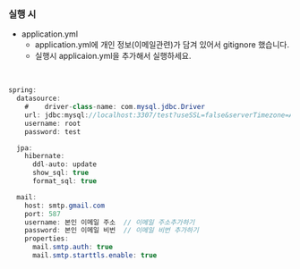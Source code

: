### 실행 시
- application.yml
    - application.yml에 개인 정보(이메일관련)가 담겨 있어서 gitignore 했습니다.
    - 실행시 applicaion.yml을 추가해서 실행하세요.

<br>

```java
spring:
  datasource:
    #    driver-class-name: com.mysql.jdbc.Driver
    url: jdbc:mysql://localhost:3307/test?useSSL=false&serverTimezone=Asia/Seoul
    username: root
    password: test

  jpa:
    hibernate:
      ddl-auto: update
      show_sql: true
      format_sql: true

  mail:
    host: smtp.gmail.com
    port: 587
    username: 본인 이메일 주소  // 이메일 주소추가하기
    password: 본인 이메일 비번  // 이메일 비번 추가하기
    properties:
      mail.smtp.auth: true
      mail.smtp.starttls.enable: true

```